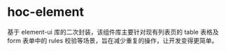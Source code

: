 # hoc-element
基于 element-ui 库的二次封装，该组件库主要针对现有列表页的 table 表格及 form 表单中的 rules 校验等场景，旨在减少重复的操作，让开发变得更简单。
